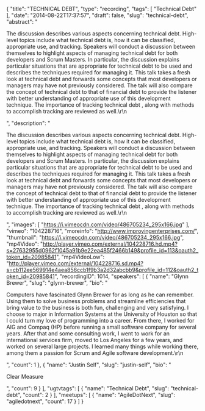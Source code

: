 {
  "title": "TECHNICAL DEBT",
  "type": "recording",
  "tags": [
    "Technical Debt"
  ],
  "date": "2014-08-22T17:37:57",
  "draft": false,
  "slug": "technical-debt",
  "abstract": "<p>The discussion describes various aspects concerning technical debt. High-level topics include what technical debt is, how it can be classified, appropriate use, and tracking. Speakers will conduct a discussion between themselves to highlight aspects of managing technical debt for both developers and Scrum Masters. In particular, the discussion explains particular situations that are appropriate for technical debt to be used and describes the techniques required for managing it. This talk takes a fresh look at technical debt and forwards some concepts that most developers or managers may have not previously considered. The talk will also compare the concept of technical debt to that of financial debt to provide the listener with better understanding of appropriate use of this development technique. The importance of tracking technical debt , along with methods to accomplish tracking are reviewed as well.\r\n</p>",
  "description": "<p>The discussion describes various aspects concerning technical debt. High-level topics include what technical debt is, how it can be classified, appropriate use, and tracking. Speakers will conduct a discussion between themselves to highlight aspects of managing technical debt for both developers and Scrum Masters. In particular, the discussion explains particular situations that are appropriate for technical debt to be used and describes the techniques required for managing it. This talk takes a fresh look at technical debt and forwards some concepts that most developers or managers may have not previously considered. The talk will also compare the concept of technical debt to that of financial debt to provide the listener with better understanding of appropriate use of this development technique. The importance of tracking technical debt , along with methods to accomplish tracking are reviewed as well.\r\n</p>",
  "images": [
    "https://i.vimeocdn.com/video/486705234_295x166.jpg"
  ],
  "vimeo": "104228716",
  "moreinfo": "http://www.improvingenterprises.com/",
  "thumbnail": "https://i.vimeocdn.com/video/486705234_295x166.jpg",
  "mp4Video": "http://player.vimeo.com/external/104228716.hd.mp4?s=27632955d0962f1045a91b9e22ea485f2466b149&profile_id=113&oauth2_token_id=20985841",
  "mp4VideoLow": "http://player.vimeo.com/external/104228716.sd.mp4?s=cb112ee569914e4aea856ccb1f9b3a2d32abcbb9&profile_id=112&oauth2_token_id=20985841",
  "recordingID": 1014,
  "speakers": [
    {
      "name": "Glynn Brewer",
      "slug": "glynn-brewer",
      "bio": "<p>Computers have fascinated Glynn Brewer for as long as he can remember. Using them to solve business problems and streamline efficiencies that bring value to the business is both fun, challenging and very satisfying. I choose to major in Information Systems at the University of Houston so that I could turn my love of programming into a career. From there, I worked for AIG and Compaq (HP) before running a small software company for several years. After that and some consulting work, I went to work for an international services firm, moved to Los Angeles for a few years, and worked on several large projects. I learned many things while working there, among them a passion for Scrum and Agile software development.\r\n</p>",
      "count": 1
    },
    {
      "name": "Justin Self",
      "slug": "justin-self",
      "bio": "<p>Clear Measure</p>",
      "count": 9
    }
  ],
  "ugtvtags": [
    {
      "name": "Technical Debt",
      "slug": "technical-debt",
      "count": 2
    }
  ],
  "meetups": [
    {
      "name": "AgileDotNext",
      "slug": "agiledotnext",
      "count": 17
    }
  ]
}
